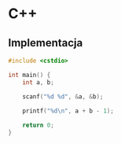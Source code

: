 # C++

## Implementacja

```cpp
#include <cstdio>

int main() {
    int a, b;

    scanf("%d %d", &a, &b);
    
    printf("%d\n", a + b - 1);

    return 0;
}
```